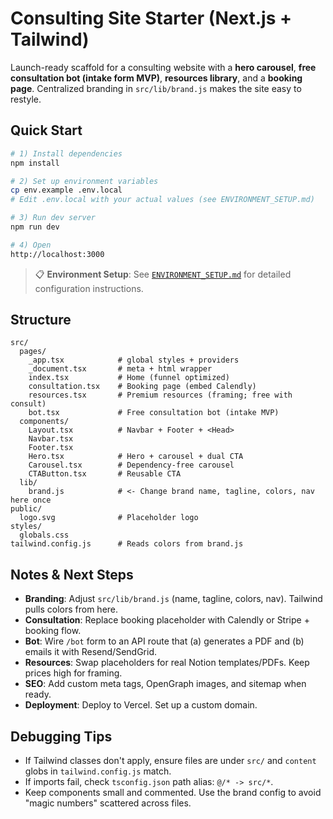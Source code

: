 # Consulting Site Starter (Next.js + Tailwind)

Launch-ready scaffold for a consulting website with a **hero carousel**, **free consultation bot (intake form MVP)**,
**resources library**, and a **booking page**. Centralized branding in `src/lib/brand.js` makes the site easy to restyle.

## Quick Start

```bash
# 1) Install dependencies
npm install

# 2) Set up environment variables
cp env.example .env.local
# Edit .env.local with your actual values (see ENVIRONMENT_SETUP.md)

# 3) Run dev server
npm run dev

# 4) Open
http://localhost:3000
```

> 📋 **Environment Setup**: See [`ENVIRONMENT_SETUP.md`](./ENVIRONMENT_SETUP.md) for detailed configuration instructions.

## Structure

```
src/
  pages/
    _app.tsx            # global styles + providers
    _document.tsx       # meta + html wrapper
    index.tsx           # Home (funnel optimized)
    consultation.tsx    # Booking page (embed Calendly)
    resources.tsx       # Premium resources (framing; free with consult)
    bot.tsx             # Free consultation bot (intake MVP)
  components/
    Layout.tsx          # Navbar + Footer + <Head>
    Navbar.tsx
    Footer.tsx
    Hero.tsx            # Hero + carousel + dual CTA
    Carousel.tsx        # Dependency-free carousel
    CTAButton.tsx       # Reusable CTA
  lib/
    brand.js            # <- Change brand name, tagline, colors, nav here once
public/
  logo.svg              # Placeholder logo
styles/
  globals.css
tailwind.config.js      # Reads colors from brand.js
```

## Notes & Next Steps

- **Branding**: Adjust `src/lib/brand.js` (name, tagline, colors, nav). Tailwind pulls colors from here.
- **Consultation**: Replace booking placeholder with Calendly or Stripe + booking flow.
- **Bot**: Wire `/bot` form to an API route that (a) generates a PDF and (b) emails it with Resend/SendGrid.
- **Resources**: Swap placeholders for real Notion templates/PDFs. Keep prices high for framing.
- **SEO**: Add custom meta tags, OpenGraph images, and sitemap when ready.
- **Deployment**: Deploy to Vercel. Set up a custom domain.

## Debugging Tips

- If Tailwind classes don't apply, ensure files are under `src/` and `content` globs in `tailwind.config.js` match.
- If imports fail, check `tsconfig.json` path alias: `@/* -> src/*`.
- Keep components small and commented. Use the brand config to avoid "magic numbers" scattered across files.
